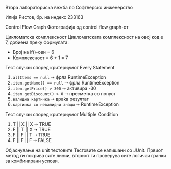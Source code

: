 
Втора лабораториска вежба по Софтверско инженерство

Илија Ристов, бр. на индекс 233163


Control Flow Graph
Фотографија од control flow graph-от

Цикломатска комплексност
Цикломатската комплексност на овој код е 7, добиена преку формулата:
- Број на if()-ови = 6
- Комплексност = 6 + 1 = 7

Тест случаи според критериумот Every Statement
1. `allItems == null` ➝ фрла RuntimeException
2. `item.getName() == null` ➝ фрла RuntimeException
3. `item.getPrice() > 300` ➝ активира -30
4. `item.getDiscount() > 0` ➝ пресметка со попуст
5. `валидна картичка` ➝ враќа резултат
6. `картичка со невалидни знаци` ➝ RuntimeException

Тест случаи според критериумот Multiple Condition
1. T || X || X ➝ TRUE
2. F || T || X ➝ TRUE
3. F || F || T ➝ TRUE
4. F || F || F ➝ FALSE

Објаснување на unit тестовите
Тестовите се напишани со JUnit. Првиот метод ги покрива сите линии, вториот ги проверува сите логички гранки за комбинирани услови.
